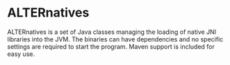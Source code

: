 # ALTERnatives

ALTERnatives is a set of Java classes managing the loading of native JNI 
libraries into the JVM. The binaries can have dependencies and no specific 
settings are required to start the program. Maven support is included for easy
use.



